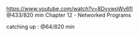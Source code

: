 https://www.youtube.com/watch?v=8DvywoWv6fI  
@433/820 min 
Chapter 12 - Networked Programs

catching up : @64/820 min